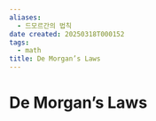 ```yaml
---
aliases:
  - 드모르간의 법칙
date created: 20250318T000152
tags:
  - math
title: De Morgan’s Laws
---
```


# De Morgan’s Laws
